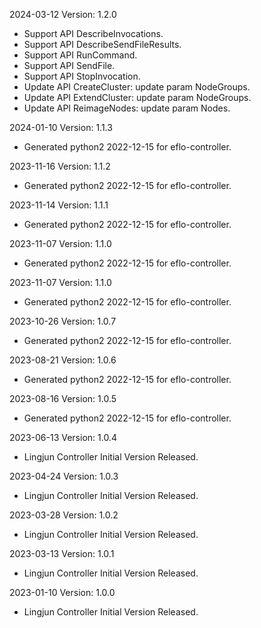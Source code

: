 2024-03-12 Version: 1.2.0
- Support API DescribeInvocations.
- Support API DescribeSendFileResults.
- Support API RunCommand.
- Support API SendFile.
- Support API StopInvocation.
- Update API CreateCluster: update param NodeGroups.
- Update API ExtendCluster: update param NodeGroups.
- Update API ReimageNodes: update param Nodes.


2024-01-10 Version: 1.1.3
- Generated python2 2022-12-15 for eflo-controller.

2023-11-16 Version: 1.1.2
- Generated python2 2022-12-15 for eflo-controller.

2023-11-14 Version: 1.1.1
- Generated python2 2022-12-15 for eflo-controller.

2023-11-07 Version: 1.1.0
- Generated python2 2022-12-15 for eflo-controller.

2023-11-07 Version: 1.1.0
- Generated python2 2022-12-15 for eflo-controller.

2023-10-26 Version: 1.0.7
- Generated python2 2022-12-15 for eflo-controller.

2023-08-21 Version: 1.0.6
- Generated python2 2022-12-15 for eflo-controller.

2023-08-16 Version: 1.0.5
- Generated python2 2022-12-15 for eflo-controller.

2023-06-13 Version: 1.0.4
- Lingjun Controller Initial Version Released.

2023-04-24 Version: 1.0.3
- Lingjun Controller Initial Version Released.

2023-03-28 Version: 1.0.2
- Lingjun Controller Initial Version Released.

2023-03-13 Version: 1.0.1
- Lingjun Controller Initial Version Released.

2023-01-10 Version: 1.0.0
- Lingjun Controller Initial Version Released.


